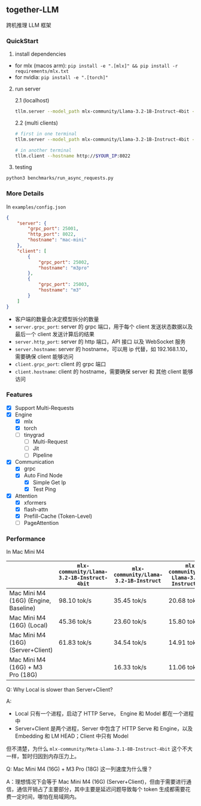 ## together-LLM

跨机推理 LLM 框架

### QuickStart

1. install dependencies

- for mlx (macos arm):  `pip install -e ".[mlx]" && pip install -r requirements/mlx.txt`
- for nvidia: `pip install -e ".[torch]"`

2. run server

   2.1 (localhost)

   ```bash
   tllm.server --model_path mlx-community/Llama-3.2-1B-Instruct-4bit --hostname localhost --is_local --client_size 1
   ```

   2.2 (multi clients)

   ```bash
   # first in one terminal
   tllm.server --model_path mlx-community/Llama-3.2-1B-Instruct-4bit --hostname $YOUR_IP

   # in another terminal
   tllm.client --hostname http://$YOUR_IP:8022
   ```


3. testing

```bash
python3 benchmarks/run_async_requests.py
```

### More Details

In `examples/config.json`

```json
{
    "server": {
        "grpc_port": 25001,
        "http_port": 8022,
        "hostname": "mac-mini"
    },
    "client": [
        {
            "grpc_port": 25002,
            "hostname": "m3pro"
        },
        {
            "grpc_port": 25003,
            "hostname": "m3"
        }
    ]
}
```

- 客户端的数量会决定模型拆分的数量
- `server.grpc_port`: server 的 grpc 端口，用于每个 client 发送状态数据以及最后一个 client 发送计算后的结果
- `server.http_port`: server 的 http 端口，API 接口 以及 WebSocket 服务
- `server.hostname`: server 的 hostname，可以用 ip 代替，如 192.168.1.10，需要确保 client 能够访问
- `client.grpc_port`: client 的 grpc 端口
- `client.hostname`: client 的 hostname，需要确保 server 和 其他 client 能够访问

### Features

- [X] Support Multi-Requests
- [X] Engine
  - [X] mlx
  - [X] torch
  - [ ] tinygrad
    - [ ] Multi-Request
    - [ ] Jit
    - [ ] Pipeline
- [X] Communication
  - [X] grpc
  - [X] Auto Find Node
    - [X] Simple Get Ip
    - [X] Test Ping
- [X] Attention
  - [X] xformers
  - [X] flash-attn
  - [x] Prefill-Cache (Token-Level) 
  - [ ] PageAttention

### Performance

In Mac Mini M4

|                      | `mlx-community/Llama-3.2-1B-Instruct-4bit` | `mlx-community/Llama-3.2-1B-Instruct` | `mlx-community/Meta-Llama-3.1-8B-Instruct-4bit` | `mlx-community/Meta-Llama-3.1-8B-Instruct-bf16` |
| -------------------- | -------------------------------------------- | --------------------------------------- | ------------------------------------------------- | ------------------------------------------------- |
| Mac Mini M4 (16G) (Engine, Baseline)          | 98.10 tok/s                                 | 35.45 tok/s                             | 20.68 tok/s                                       | No Memory |
| Mac Mini M4 (16G) (Local)          | 45.36 tok/s                                 | 23.60 tok/s                             | 15.80 tok/s                                       | No Memory |
| Mac Mini M4 (16G) (Server+Client)           | 61.83 tok/s                                 | 34.54 tok/s                             |  14.91 tok/s                                       | No Memory |
| Mac Mini M4 (16G) + M3 Pro (18G) |                                              | 16.33 tok/s                   | 11.06 tok/s | 5.64 tok/s |

Q: Why Local is slower than Server+Client?

A: 
- Local 只有一个进程，启动了 HTTP Serve， Engine 和 Model 都在一个进程中
- Server+Client 是两个进程，Server 中包含了 HTTP Serve 和 Engine，以及 Embedding 和 LM HEAD；Client 中只有 Model

但不清楚，为什么 `mlx-community/Meta-Llama-3.1-8B-Instruct-4bit` 这个不大一样，暂时归因到内存压力上。

Q: Mac Mini M4 (16G) + M3 Pro (18G) 这一列速度为什么慢？

A：理想情况下会等于 Mac Mini M4 (16G) (Server+Client)，但由于需要进行通信，通信开销占了主要部分，其中主要是延迟问题导致每个 token 生成都需要花费一定时间，哪怕在局域网内。